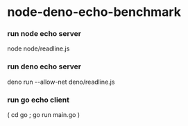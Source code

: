 # node-deno-echo-benchmark

### run node echo server

node node/readline.js

### run deno echo server

deno run --allow-net deno/readline.js

### run go echo client

( cd go ; go run main.go )
